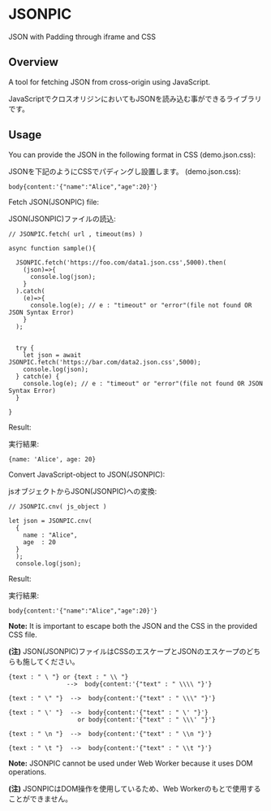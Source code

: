 # JSONPIC
JSON with Padding through iframe and CSS

## Overview
A tool for fetching JSON from cross-origin using JavaScript.

JavaScriptでクロスオリジンにおいてもJSONを読み込む事ができるライブラリです。

## Usage
You can provide the JSON in the following format in CSS (demo.json.css):

JSONを下記のようにCSSでパディングし設置します。  (demo.json.css):

```
body{content:'{"name":"Alice","age":20}'}
```

Fetch JSON(JSONPIC) file:

JSON(JSONPIC)ファイルの読込:

```
// JSONPIC.fetch( url , timeout(ms) )

async function sample(){

  JSONPIC.fetch('https://foo.com/data1.json.css',5000).then(
    (json)=>{
      console.log(json);
    }
  ).catch(
    (e)=>{
      console.log(e); // e : "timeout" or "error"(file not found OR JSON Syntax Error)
    }
  );


  try {
    let json = await JSONPIC.fetch('https://bar.com/data2.json.css',5000);
    console.log(json);
  } catch(e) {
    console.log(e); // e : "timeout" or "error"(file not found OR JSON Syntax Error)
  }

}
```
Result:

実行結果:

```
{name: 'Alice', age: 20}
```


Convert JavaScript-object to JSON(JSONPIC):

jsオブジェクトからJSON(JSONPIC)への変換:
```
// JSONPIC.cnv( js_object )

let json = JSONPIC.cnv(
  {
    name : "Alice",
    age  : 20
  }
  );
  console.log(json);
```
Result:

実行結果:
```
body{content:'{"name":"Alice","age":20}'}
```

**Note:** It is important to escape both the JSON and the CSS in the provided CSS file.

**(注)** JSON(JSONPIC)ファイルはCSSのエスケープとJSONのエスケープのどちらも施してください。

```
{text : " \ "} or {text : " \\ "}
                -->  body{content:'{"text" : " \\\\ "}'}

{text : " \" "}  -->  body{content:'{"text" : " \\\" "}'}

{text : " \' "}  -->  body{content:'{"text" : " \' "}'}
                   or body{content:'{"text" : " \\\' "}'}

{text : " \n "}  -->  body{content:'{"text" : " \\n "}'}

{text : " \t "}  -->  body{content:'{"text" : " \\t "}'}

```

**Note:** JSONPIC cannot be used under Web Worker because it uses DOM operations.

**(注)** JSONPICはDOM操作を使用しているため、Web Workerのもとで使用することができません。
